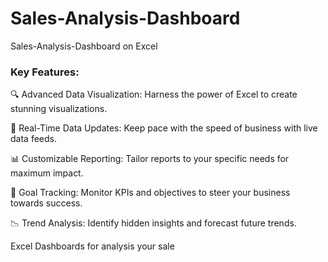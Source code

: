 # Sales-Analysis-Dashboard
Sales-Analysis-Dashboard on Excel

### Key Features:

🔍 Advanced Data Visualization: Harness the power of Excel to create stunning visualizations.

🔄 Real-Time Data Updates: Keep pace with the speed of business with live data feeds.

📊 Customizable Reporting: Tailor reports to your specific needs for maximum impact.

🎯 Goal Tracking: Monitor KPIs and objectives to steer your business towards success.

📉 Trend Analysis: Identify hidden insights and forecast future trends.

Excel Dashboards for analysis your sale

<!-- 
<a href='https://www.linkedin.com/posts/muhammad-jawad-86507b201_dataanalysis-datascience-dataanalytics-activity-7145111561500635136-XxAM?utm_source=share&utm_medium=member_desktop'>
<img src="https://cdn.freebiesupply.com/logos/large/2x/linkedin-icon-logo-png-transparent.png" alt="Linkedin-icon" srcset="" style="width:35px">
</a>


| Attribute | Details |
|-----------|---------|
| **Author** | **`Muhammad Jawad`** |
| **Kaggle** | [![Kaggle Badge](https://img.shields.io/badge/Kaggle-035a7d?style=for-the-badge&logo=kaggle&logoColor=white)](https://www.kaggle.com/mjawad17) |
| **Twitter** | [![Twitter Badge](https://img.shields.io/badge/Twitter-%23000000.svg?style=for-the-badge&logo=Twitter&logoColor=white)](https://x.com/mj_AwaD43?s=09) |
-->
